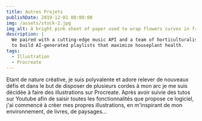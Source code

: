 ```yaml
---
title: Autres Projets
publishDate: 2019-12-01 00:00:00
img: /assets/stock-2.jpg
img_alt: A bright pink sheet of paper used to wrap flowers curves in front of rich blue background
description: |
  We paired with a cutting-edge music API and a team of horticulturalists
  to build AI-generated playlists that maximize houseplant health.
tags:
  - Illustration
  - Procreate
---
```


Etant de nature créative, je suis polyvalente et adore relever de nouveaux défis et dans le but de disposer de plusieurs cordes à mon arc je me suis décidée à faire des illustrations sur Procreate. Après avoir suivie des tutos sur Youtube afin de saisir toutes les fonctionnalités que propose ce logiciel, j'ai commencé à créer mes propres illustrations, en m'inspirant de mon environnement, de livres, de paysages... 